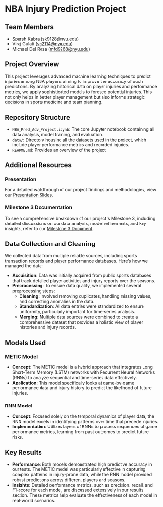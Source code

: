 # NBA Injury Prediction Project

## Team Members
- Sparsh Kabra (sk9128@nyu.edu)
- Viraj Gulati (vg2114@nyu.edu)
- Michael Del Rosa (mfd9268@nyu.edu)

## Project Overview
This project leverages advanced machine learning techniques to predict injuries among NBA players, aiming to improve the accuracy of such predictions. By analyzing historical data on player injuries and performance metrics, we apply sophisticated models to foresee potential injuries. This not only helps in better player management but also informs strategic decisions in sports medicine and team planning.

## Repository Structure
- `NBA_Pred_Adv_Project.ipynb`: The core Jupyter notebook containing all data analysis, model training, and evaluation.
- `data/`: Directory housing all the datasets used in the project, which include player performance metrics and recorded injuries.
- `README.md`: Provides an overview of the project

## Additional Resources

### Presentation
For a detailed walkthrough of our project findings and methodologies, view our [Presentation Slides](https://docs.google.com/presentation/d/1HklDYnA65y5d8_ysRnkMOqRaZeJLNbQR2kbdxoL-BxM/edit?usp=sharing). 

### Milestone 3 Documentation
To see a comprehensive breakdown of our project's Milestone 3, including detailed discussions on our data analysis, model refinements, and key insights, refer to our [Milestone 3 Document](https://drive.google.com/file/d/1k0akDl_AL3KWO0Y5yI_xe8nEFfnCCiqt/view?usp=sharing). 


## Data Collection and Cleaning
We collected data from multiple reliable sources, including sports transaction records and player performance databases. Here’s how we managed the data:
- **Acquisition**: Data was initially acquired from public sports databases that track detailed player activities and injury reports over the seasons.
- **Preprocessing**: To ensure data quality, we implemented several preprocessing steps:
  - **Cleaning**: Involved removing duplicates, handling missing values, and correcting anomalies in the data.
  - **Standardization**: All data entries were standardized to ensure uniformity, particularly important for time-series analysis.
  - **Merging**: Multiple data sources were combined to create a comprehensive dataset that provides a holistic view of player histories and injury records.

## Models Used
### METIC Model
- **Concept**: The METIC model is a hybrid approach that integrates Long Short-Term Memory (LSTM) networks with Recurrent Neural Networks (RNNs) to analyze sequential and time-series data effectively.
- **Application**: This model specifically looks at game-by-game performance data and injury history to predict the likelihood of future injuries.

### RNN Model
- **Concept**: Focused solely on the temporal dynamics of player data, the RNN model excels in identifying patterns over time that precede injuries.
- **Implementation**: Utilizes layers of RNNs to process sequences of game performance metrics, learning from past outcomes to predict future risks.

## Key Results
- **Performance**: Both models demonstrated high predictive accuracy in our tests. The METIC model was particularly effective in capturing complex patterns in injury-prone data, while the RNN model provided robust predictions across different players and seasons.
- **Insights**: Detailed performance metrics, such as precision, recall, and F1-score for each model, are discussed extensively in our results section. These metrics help evaluate the effectiveness of each model in real-world scenarios.
